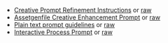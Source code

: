 * [Creative Prompt Refinement Instructions](creative_prompt_refinement_instructions.html) or [raw](creative_prompt_refinement_instructions.md)
* [Assetgenfile Creative Enhancement Prompt](assetgenfile_creative_enhancement_prompt.html) or [raw](assetgenfile_creative_enhancement_prompt.md)
* [Plain text prompt guidelines](plain_text_prompt_guidelines.html) or [raw](plain_text_prompt_guidelines.md)
* [Interactive Process Prompt](interactive_process_prompt.html) or [raw](interactive_process_prompt.md)
